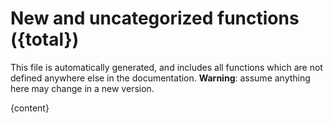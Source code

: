 # New and uncategorized functions ({total})

This file is automatically generated, and includes all functions which are not defined anywhere else in the
documentation. **Warning**: assume anything here may change in a new version.

{content}
